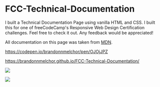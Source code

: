# FCC-Technical-Documentation

I built a Technical Documentation Page using vanilla HTML and CSS. I built this for one of freeCodeCamp's Responsive Web Design Certification challenges. Feel free to check it out. Any feedback would be appreciated!

All documentation on this page was taken from [MDN](https://developer.mozilla.org/en-US/docs/Web/JavaScript/Guide).

https://codepen.io/brandonnmelchor/pen/OJOjJPZ

https://brandonnmelchor.github.io/FCC-Technical-Documentation/

![](https://github.com/brandonnmelchor/FCC-Technical-Documentation/blob/main/screenshot%20A.png?raw=true)

![](https://github.com/brandonnmelchor/FCC-Technical-Documentation/blob/main/screenshot%20B.png?raw=true)
